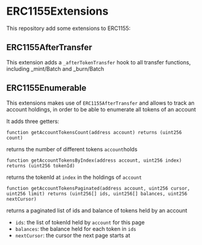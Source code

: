 # ERC1155Extensions

This repository add some extensions to ERC1155:

## ERC1155AfterTransfer

This extension adds a `_afterTokenTransfer` hook to all transfer functions, including _mint/Batch and _burn/Batch


## ERC1155Enumerable

This extensions makes use of `ERC1155AfterTransfer` and allows to track an account holdings, in order to be able to enumerate all tokens of an account

It adds three getters:

```solidity
function getAccountTokensCount(address account) returns (uint256 count)
```

returns the number of different tokens `account`holds

```solidity
function getAccountTokensByIndex(address account, uint256 index) returns (uint256 tokenId)
```

returns the tokenId at `index` in the holdings of `account`

```solidity
function getAccountTokensPaginated(address account, uint256 cursor, uint256 limit) returns (uint256[] ids, uint256[] balances, uint256 nextCursor)
```

returns a paginated list of ids and balance of tokens held by an account

- `ids`: the list of tokenId held by `account` for this page
- `balances`: the balance held for each token in `ids`
- `nextCursor`: the cursor the next page starts at